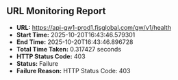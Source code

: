 ## URL Monitoring Report

- **URL:** https://api-gw1-prod1.fisglobal.com/gw/v1/health
- **Start Time:** 2025-10-20T16:43:46.579301
- **End Time:** 2025-10-20T16:43:46.896728
- **Total Time Taken:** 0.317427 seconds
- **HTTP Status Code:** 403
- **Status:** Failure
- **Failure Reason:** HTTP Status Code: 403

